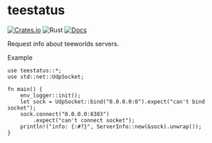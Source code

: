 # teestatus
[![Crates.io](https://meritbadge.herokuapp.com/teestatus)](https://crates.io/crates/teestatus)
![Rust](https://github.com/edg-l/teestatus/workflows/Rust/badge.svg)
[![Docs](https://docs.rs/teestatus/badge.svg)](https://docs.rs/teestatus)

Request info about teeworlds servers.

Example
```rust,no_run
use teestatus::*;
use std::net::UdpSocket;

fn main() {
	env_logger::init();
	let sock = UdpSocket::bind("0.0.0.0:0").expect("can't bind socket");
	sock.connect("0.0.0.0:8303")
		.expect("can't connect socket");
	println!("info: {:#?}", ServerInfo::new(&sock).unwrap());
}
```
